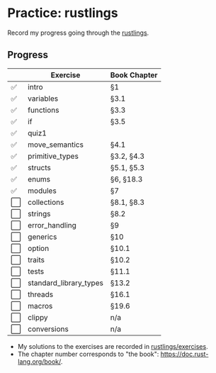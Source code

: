 # Practice: rustlings

Record my progress going through the [rustlings](https://github.com/rust-lang/rustlings).

## Progress

|                      | Exercise               | Book Chapter |
|----------------------|------------------------|--------------|
| :white_check_mark:   | intro                  | §1           |
| :white_check_mark:   | variables              | §3.1         |
| :white_check_mark:   | functions              | §3.3         |
| :white_check_mark:   | if                     | §3.5         |
| :white_check_mark:   | quiz1                  |              |
| :white_check_mark:   | move_semantics         | §4.1         |
| :white_check_mark:   | primitive_types        | §3.2, §4.3   |
| :white_check_mark:   | structs                | §5.1, §5.3   |
| :white_check_mark:   | enums                  | §6, §18.3    |
| :white_check_mark:   | modules                | §7           |
| :white_large_square: | collections            | §8.1, §8.3   |
| :white_large_square: | strings                | §8.2         |
| :white_large_square: | error_handling         | §9           |
| :white_large_square: | generics               | §10          |
| :white_large_square: | option                 | §10.1        |
| :white_large_square: | traits                 | §10.2        |
| :white_large_square: | tests                  | §11.1        |
| :white_large_square: | standard_library_types | §13.2        |
| :white_large_square: | threads                | §16.1        |
| :white_large_square: | macros                 | §19.6        |
| :white_large_square: | clippy                 | n/a          |
| :white_large_square: | conversions            | n/a          |

- My solutions to the exercises are recorded in [rustlings/exercises](https://github.com/qobilidop/rustlings/tree/practice/exercises).
- The chapter number corresponds to "the book": https://doc.rust-lang.org/book/.
